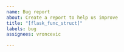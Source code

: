 ```yaml
---
name: Bug report
about: Create a report to help us improve
title: "[flask_func_struct]"
labels: bug
assignees: vroncevic

---
```



